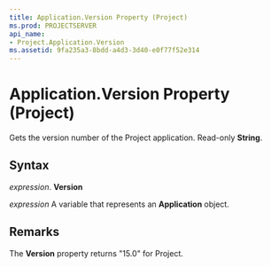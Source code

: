 ```yaml
---
title: Application.Version Property (Project)
ms.prod: PROJECTSERVER
api_name:
- Project.Application.Version
ms.assetid: 9fa235a3-8bdd-a4d3-3d40-e0f77f52e314
---
```



# Application.Version Property (Project)

Gets the version number of the Project application. Read-only  **String**.


## Syntax

 _expression_. **Version**

 _expression_ A variable that represents an **Application** object.


## Remarks

The  **Version** property returns "15.0" for Project.


